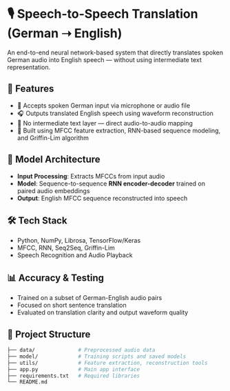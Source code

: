 # 🎙️ Speech-to-Speech Translation (German ➝ English)

An end-to-end neural network-based system that directly translates spoken German audio into English speech — without using intermediate text representation.

## 🚀 Features
- 🎤 Accepts spoken German input via microphone or audio file
- 🎧 Outputs translated English speech using waveform reconstruction
- 🔁 No intermediate text layer — direct audio-to-audio mapping
- 🎯 Built using MFCC feature extraction, RNN-based sequence modeling, and Griffin-Lim algorithm

## 🧠 Model Architecture
- **Input Processing**: Extracts MFCCs from input audio
- **Model**: Sequence-to-sequence **RNN encoder-decoder** trained on paired audio embeddings
- **Output**: English MFCC sequence reconstructed into speech

## 🛠 Tech Stack
- Python, NumPy, Librosa, TensorFlow/Keras
- MFCC, RNN, Seq2Seq, Griffin-Lim
- Speech Recognition and Audio Playback

## 📊 Accuracy & Testing
- Trained on a subset of German-English audio pairs
- Focused on short sentence translation
- Evaluated on translation clarity and output waveform quality

## 📁 Project Structure
```bash
├── data/              # Preprocessed audio data
├── model/             # Training scripts and saved models
├── utils/             # Feature extraction, reconstruction tools
├── app.py             # Main app interface
├── requirements.txt   # Required libraries
└── README.md
